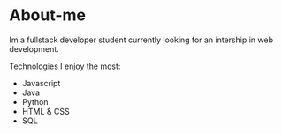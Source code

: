 # About-me

Im a fullstack developer student currently looking for an intership in web development.

Technologies I enjoy the most:

- Javascript
- Java
- Python
- HTML & CSS
- SQL
